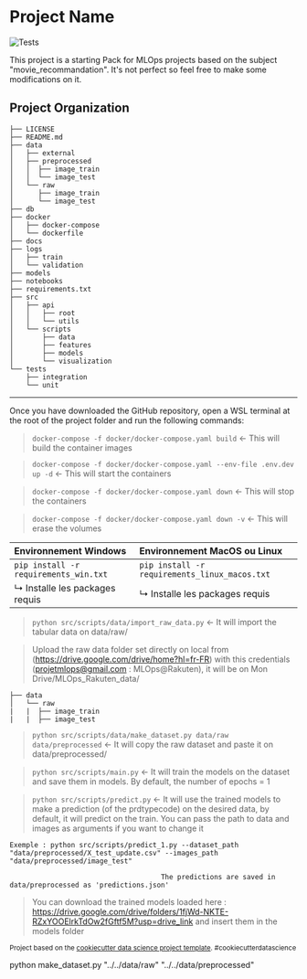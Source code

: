 # Project Name

![Tests](https://github.com/DataScientest-Studio/juin24cmlops_rakuten_2/actions/workflows/test.yml/badge.svg)

This project is a starting Pack for MLOps projects based on the subject "movie_recommandation". It's not perfect so feel free to make some modifications on it.

## Project Organization

    ├── LICENSE
    ├── README.md
    ├── data
    │   ├── external
    │   ├── preprocessed
    │   │  ├── image_train
    │   │  └── image_test
    │   └── raw
    │      ├── image_train
    │      └── image_test
    ├── db
    ├── docker
    │   ├── docker-compose
    │   └── dockerfile
    ├── docs
    ├── logs
    │   ├── train
    │   └── validation
    ├── models
    ├── notebooks
    ├── requirements.txt
    ├── src
    │   ├── api
    │   │   ├── root
    │   │   └── utils
    │   └── scripts
    │       ├── data
    │       ├── features
    │       ├── models
    │       └── visualization
    └── tests
        ├── integration
        └── unit
---

Once you have downloaded the GitHub repository, open a WSL terminal at the root of the project folder and run the following commands:

> `docker-compose -f docker/docker-compose.yaml build` <- This will build the container images

> `docker-compose -f docker/docker-compose.yaml --env-file .env.dev up -d` <- This will start the containers

> `docker-compose -f docker/docker-compose.yaml down` <- This will stop the containers

> `docker-compose -f docker/docker-compose.yaml down -v` <- This will erase the volumes

| Environnement Windows | Environnement MacOS ou Linux |
|:----------------------|:-----------------------------|
| `pip install -r requirements_win.txt` | `pip install -r requirements_linux_macos.txt` |
| ↳ Installe les packages requis | ↳ Installe les packages requis |

> `python src/scripts/data/import_raw_data.py` <- It will import the tabular data on data/raw/

> Upload the raw data folder set directly on local from (https://drive.google.com/drive/home?hl=fr-FR) with this credentials (projetmlops@gmail.com : MLOps@Rakuten), it will be on Mon Drive/MLOps_Rakuten_data/

    ├── data
    │   └── raw
    |   |  ├── image_train
    |   |  ├── image_test

> `python src/scripts/data/make_dataset.py data/raw data/preprocessed` <- It will copy the raw dataset and paste it on data/preprocessed/

> `python src/scripts/main.py` <- It will train the models on the dataset and save them in models. By default, the number of epochs = 1

> `python src/scripts/predict.py` <- It will use the trained models to make a prediction (of the prdtypecode) on the desired data, by default, it will predict on the train. You can pass the path to data and images as arguments if you want to change it

    Exemple : python src/scripts/predict_1.py --dataset_path "data/preprocessed/X_test_update.csv" --images_path "data/preprocessed/image_test"

                                         The predictions are saved in data/preprocessed as 'predictions.json'

> You can download the trained models loaded here : https://drive.google.com/drive/folders/1fjWd-NKTE-RZxYOOElrkTdOw2fGftf5M?usp=drive_link and insert them in the models folder

<p><small>Project based on the <a target="_blank" href="https://drivendata.github.io/cookiecutter-data-science/">cookiecutter data science project template</a>. #cookiecutterdatascience</small></p>
python make_dataset.py "../../data/raw" "../../data/preprocessed"

